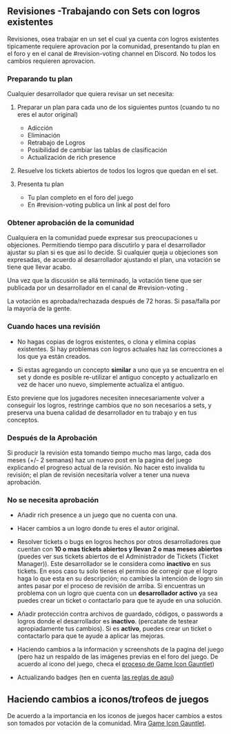 ## Revisiones -Trabajando con Sets con logros existentes

Revisiones, osea trabajar en un set el cual ya cuenta con logros existentes tipicamente requiere aprovacion por la comunidad, presentando tu plan en el foro y en el canal de #revision-voting channel en Discord. No todos los cambios requieren aprovacion.

### Preparando tu plan

Cualquier desarrollador que quiera revisar un set necesita:

1. Preparar un plan para cada uno de los siguientes puntos (cuando tu no eres el autor original)

   - Adicción
   - Eliminación
   - Retrabajo de Logros
   - Posibilidad de cambiar las tablas de clasificación
   - Actualización de rich presence

2. Resuelve los tickets abiertos de todos los logros que quedan en el set.

3. Presenta tu plan
   - Tu plan completo en el foro del juego
   - En #revision-voting publica un link al post del foro

### Obtener aprobación de la comunidad

Cualquiera en la comunidad puede expresar sus preocupaciones u objeciones. Permitiendo tiempo para discutirlo y para el desarrollador ajustar su plan si es que así lo decide. Si cualquier queja u objeciones son expresadas, de acuerdo al desarrollador ajustando el plan, una votación se tiene que llevar acabo.

Una vez que la discusión se allá terminado, la votación tiene que ser publicada por un desarrollador en el canal de #revision-voting .

La votación es aprobada/rechazada después de 72 horas. Si pasa/falla por la mayoría de la gente.

### Cuando haces una revisión

- No hagas copias de logros existentes, o clona y elimina copias existentes. Si hay problemas con logros actuales haz las correcciones a los que ya están creados.

- Si estas agregando un concepto **similar** a uno que ya se encuentra en el set y donde es posible re-utilizar el antiguo concepto y actualizarlo en vez de hacer uno nuevo, simplemente actualiza el antiguo.

Esto previene que los jugadores necesiten innecesariamente volver a conseguir los logros, restringe cambios que no son necesarios a sets, y preserva una buena calidad de desarrollador en tu trabajo y en tus conceptos.

### Después de la Aprobación

Si producir la revisión esta tomando tiempo mucho mas largo, cada dos meses (+/- 2 semanas) haz un nuevo post en la pagina del juego explicando el progreso actual de la revisión. No hacer esto invalida tu revisión; el plan de revisión necesitaría volver a tener una nueva aprobación.

### No se necesita aprobación

- Añadir rich presence a un juego que no cuenta con una.

- Hacer cambios a un logro donde tu eres el autor original.

- Resolver tickets o bugs en logros hechos por otros desarrolladores que cuentan con **10 o mas tickets abiertos y llevan 2 o mas meses abiertos** (puedes ver sus tickets abiertos de el Administrador de Tickets (Ticket Manager)). Este desarrollador se le considera como **inactivo** en sus tickets. En esos caso tu solo tienes el permiso de corregir que el logro haga lo que esta en su descripción; no cambies la intención de logro sin antes pasar por el proceso de revisión de arriba. Si encuentras un problema con un logro que cuenta con un **desarrollador activo** ya sea puedes crear un ticket o contactarlo para que te ayude en una solución.

- Añadir protección contra archivos de guardado, códigos, o passwords a logros donde el desarrollador es **inactivo**. (percatate de testear apropiadamente tus cambios). Si es **activo**, puedes crear un ticket o contactarlo para que te ayude a aplicar las mejoras.

- Haciendo cambios a la información y screenshots de la pagina del juego (pero haz un respaldo de las imágenes previas en el foro del juego. De acuerdo al icono del juego, checa el [proceso de Game Icon Gauntlet](/guidelines/content/badge-and-icon-guidelines.html#game-icon-gauntlet))

- Actualizando badges (ten en cuenta [las reglas de aquí](/guidelines/content/badge-and-icon-guidelines.html#actualizando-badges-no-desarrollador))

## Haciendo cambios a iconos/trofeos de juegos

De acuerdo a la importancia en los iconos de juegos hacer cambios a estos son tomados por votación de la comunidad. Mira [Game Icon Gauntlet](/guidelines/content/badge-and-icon-guidelines.html#game-icon-gauntlet).
